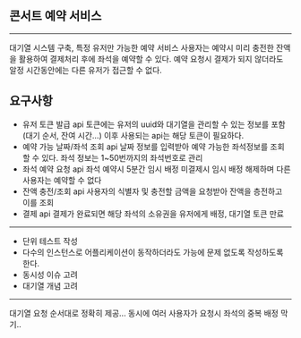 ## 콘서트 예약 서비스
---
대기열 시스템 구축, 특정 유저만 가능한 예약 서비스
사용자는 예약시 미리 충전한 잔액을 활용하여 결제처리 후에 좌석을 예약할 수 있다.
예약 요청시 결제가 되지 않더라도 알정 시간동안에는 다른 유저가 접근할 수 없다.

## 요구사항
- 유저 토큰 발급 api
    토큰에는 유저의 uuid와 대기열을 관리할 수 있는 정보를 포함 (대기 순서, 잔여 시간...)
    이후 사용되는 api는 해당 토큰이 필요하다.
- 예약 가능 날짜/좌석 조회 api
    날짜 정보를 입력받아 예약 가능한 좌석정보를 조회할 수 있다.
    좌석 정보는 1~50번까지의 좌석번호로 관리
- 좌석 예약 요청 api
    좌석 예약시 5분간 임시 배정
    미결제시 임시 배정 해제하며 다른 사용자는 예약할 수 없다
- 잔액 충전/조회 api
    사용자의 식별자 및 충전할 금액을 요청받아 잔액을 층전하고 이를 조회
- 결제 api
    결제가 완료되면 해당 좌석의 소유권을 유저에게 배정, 대기열 토큰 만료

  
------------
- 단위 테스트 작성
- 다수의 인스턴스로 어플리케이션이 동작하더라도 가능에 문제 없도록 작성하도록 한다.
- 동시성 이슈 고려
- 대기열 개념 고려

-----
대기열 요청 순서대로 정확히 제공...
동시에 여러 사용자가 요청시 좌석의 중복 배정 막기..
